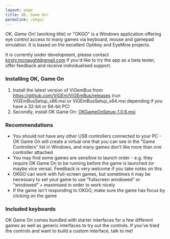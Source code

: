 ```yaml
---
layout: page
title: OK, Game On!
permalink: /okgo/
---
```


*OK, Game On!* (working title) or "OKGO" is a Windows application offering eye control access to many games via keyboard, mouse and gamepad emulation. It is based on the excellent Optikey and EyeMine projects.

It is currently under development, please contact kirsty.mcnaught@gmail.com if you'd like to try the app as a beta tester, offer feedback and receive individualised support. 

### Installing OK, Game On
1. Install the latest version of ViGemBus from https://github.com/ViGEm/ViGEmBus/releases (run ViGEmBusSetup_x86.msi or ViGEmBusSetup_x64.msi depending if you have a 32-bit or 64-bit PC)
2. Secondly, install OK Game On:  [OKGameOnSetup-1.0.6.msi](https://www.dropbox.com/s/qr24rqx0eykqkpt/OKGameOnSetup-1.0.6.msi?dl=1)

### Recommendations
- You should not have any other USB controllers connected to your PC - OK Game On will create a virtual one that you can see in the “Game Controllers” list in Windows, and many games don’t like more than one controller attached
- You may find some games are sensitive to launch order - e.g. they require OK Game On to be running before the game is launched (or maybe vice versa). Feedback is very welcome if you take notes on this
- OKGO can work with full-screen games, but sometimes it may be necessary to set yout game to use “fullscreen windowed” or “windowed” + maximised in order to work nicely
- If the game isn't responding to OKGO, make sure the game has focus by clicking on the game

### Included keyboards
OK Game On comes bundled with starter interfaces for a few different games as well as generic interfaces to try out the controls. If you've tried the controls and want to build a custom interface, talk to me! 
